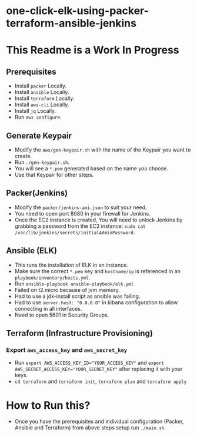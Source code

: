 # one-click-elk-using-packer-terraform-ansible-jenkins

# This Readme is a Work In Progress

## Prerequisites
* Install `packer` Locally.
* Install `ansible` Locally.
* Install `terraform` Locally.
* Install `aws-cli` Locally.
* Install `jq` Locally.
* Run `aws configure`.

## Generate Keypair

* Modify the `aws/gen-keypair.sh` with the name of the Keypair you want to create.
* Run `./gen-keypair.sh`.
* You will see a `*.pem` generated based on the name you choose.
* Use that Keypair for other steps.

## Packer(Jenkins)

* Modify the `packer/jenkins-ami.json` to suit your need.
* You need to open port 8080 in your firewall for Jenkins.
* Once the EC2 instance is created, You will need to unlock Jenkins by grabbing a password from the EC2 instance: `sudo cat /var/lib/jenkins/secrets/initialAdminPassword`.

## Ansible (ELK)

* This runs the installation of ELK in an instance.
* Make sure the correct `*.pem` key and `hostname/ip` is referenced in an `playbook/inventory/hosts.yml`.
* Run `ansible-playbook ansible-playbook/elk.yml`
* Failed on t2.micro because of jvm memory.
* Had to use a jdk-install script as ansible was failing.
* Had to use `server.host: "0.0.0.0"` in kibana configuration to allow connecting in all interfaces.
* Need to open 5601 in Security Groups.

## Terraform (Infrastructure Provisioning)
### Export `aws_access_key` and `aws_secret_key`
* Run `export AWS_ACCESS_KEY_ID="YOUR_ACCESS_KEY"` and `export AWS_SECRET_ACCESS_KEY="YOUR_SECRET_KEY"` after replacing it with your keys.
* `cd terraform` and `terraform init`, `terraform plan` and `terraform apply`

# How to Run this?
* Once you have the prerequisites and individual configuration (Packer, Ansible and Terraform) from above steps setup run `./main.sh`.
